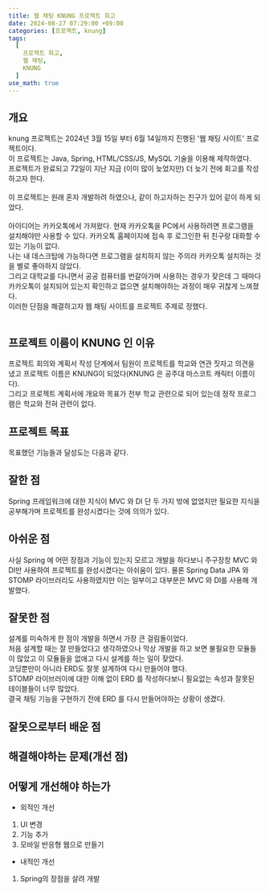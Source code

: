 ```yaml
---
title: 웹 채팅 KNUNG 프로젝트 회고
date: 2024-08-27 07:29:00 +09:00
categories: [프로젝트, knung]
tags:
  [
    프로젝트 회고,
    웹 채팅,
    KNUNG
  ]
use_math: true
---
```


## 개요
knung 프로젝트는 2024년 3월 15일 부터 6월 14일까지 진행된 '웹 채팅 사이트' 프로젝트이다.<br>
이 프로젝트는 Java, Spring, HTML/CSS/JS, MySQL 기술을 이용해 제작하였다.<br>
프로젝트가 완료되고 72일이 지난 지금 (이미 많이 늦었지만) 더 늦기 전에 회고를 작성하고자 한다.<br>
<br>
이 프로젝트는 원래 혼자 개발하려 하였으나, 같이 하고자하는 친구가 있어 같이 하게 되었다.<br>
<br>
아이디어는 카카오톡에서 가져왔다. 현재 카카오톡을 PC에서 사용하려면 프로그램을 설치해야만 사용할 수 있다. 카카오톡 홈페이지에 접속 후 로그인한 뒤 친구랑 대화할 수 있는 기능이 없다.<br>
나는 내 데스크탑에 가능하다면 프로그램을 설치하지 않는 주의라 카카오톡 설치하는 것을 별로 좋아하지 않았다.<br>
그리고 대학교를 다니면서 공공 컴퓨터를 번갈아가며 사용하는 경우가 잦은데 그 때마다 카카오톡이 설치되어 있는지 확인하고 없으면 설치해야하는 과정이 매우 귀찮게 느껴졌다.<br>
이러한 단점을 해결하고자 웹 채팅 사이트를 프로젝트 주제로 정했다. <br>
<br>

## 프로젝트 이름이 KNUNG 인 이유
프로젝트 회의와 계획서 작성 단계에서 팀원이 프로젝트를 학교와 연관 짓자고 의견을 냈고 프로젝트 이름은 KNUNG이 되었다(KNUNG 은 공주대 마스코트 캐릭터 이름이다).<br>
그리고 프로젝트 계획서에 개요와 목표가 전부 학교 관련으로 되어 있는데 정작 프로그램은 학교와 전혀 관련이 없다.<br>

## 프로젝트 목표
목표했던 기능들과 달성도는 다음과 같다.<br>


## 잘한 점
Spring 프레임워크에 대한 지식이 MVC 와 DI 단 두 가지 밖에 없었지만 필요한 지식을 공부해가며 프로젝트를 완성시켰다는 것에 의의가 있다.<br>

## 아쉬운 점
사실 Spring 에 어떤 장점과 기능이 있는지 모르고 개발을 하다보니 주구장창 MVC 와 DI만 사용하여 프로젝트를 완성시켰다는 아쉬움이 있다. 물론 Spring Data JPA 와 STOMP 라이브러리도 사용하였지만 이는 일부이고 대부분은 MVC 와 DI를 사용해 개발했다.<br>

## 잘못한 점
설계를 미숙하게 한 점이 개발을 하면서 가장 큰 걸림돌이었다.<br>
처음 설계할 때는 잘 만들었다고 생각하였으나 막상 개발을 하고 보면 불필요한 모듈들이 많았고 이 모듈들을 없애고 다시 설계를 하는 일이 잦았다.<br>
코딩뿐만이 아니라 ERD도 잘못 설계하여 다시 만들어야 했다.<br>
STOMP 라이브러이에 대한 이해 없이 ERD 를 작성하다보니 필요없는 속성과 잘못된 테이블들이 너무 많았다.<br>
결국 채팅 기능을 구현하기 전에 ERD 를 다시 만들어야하는 상황이 생겼다.<br>

## 잘못으로부터 배운 점


## 해결해야하는 문제(개선 점)


## 어떻게 개선해야 하는가
- 외적인 개선
1. UI 변경
2. 기능 추가
3. 모바일 반응형 웹으로 만들기

- 내적인 개선
1. Spring의 장점을 살려 개발
